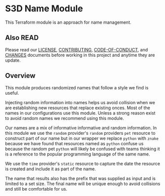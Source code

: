 # S3D Name Module
This Terraform module is an approach for name management.

## Also READ
Please read our [LICENSE][lice], [CONTRIBUTING][cont], [CODE-OF-CONDUCT][code],
and [CHANGES][chge] documents before working in this project and anytime they
are update.

## Overview
This module produces randomized names that follow a style we find is useful.

Injecting random information into names helps us avoid collision when we are
establishing new resources that replace existing onces. Most of the names in
our configurations use this module. Unless a strong reason exist to avoid
random names we recommend using this module.

Our names are a mix of informative informative and random information. In this
module we use the `random` provider's `random` providers `pet` resource to
construct part of our name but in our wrapper we replace `python` with `znake`
because we have found that resources named as `python` confuse us because the
random pet `python` will likely be confused with teams thinking it is a
reference to the popular programming language of the same name.

We use the `time` provider's `static` resource to capture the date the resource
is created and include it as part of the name.

The name that results also has the prefix that was supplied as input and is
limited to a set size. The final name will be unique enough to avoid collisions
and still be comfortable for us.

[chge]: ./CHANGES.md
[code]: ./CODE-OF-CONDUCT.md
[cont]: ./CONTRIBUTING.md
[lice]: ./LICENSE.md
